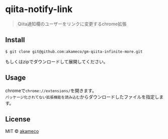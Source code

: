 # qiita-notify-link

> Qiita通知欄のユーザーをリンクに変更するchrome拡張

## Install

```
$ git clone git@github.com:akameco/gm-qiita-infinite-more.git
```

もしくはzipでダウンロードして展開してください。

## Usage
chromeで`chrome://extensions/`を開きます。  
`パッケージ化されてない拡張機能を読み込む`からダウンロードしたファイルを指定します。

## License

MIT © [akameco](http://akameco.github.io)
